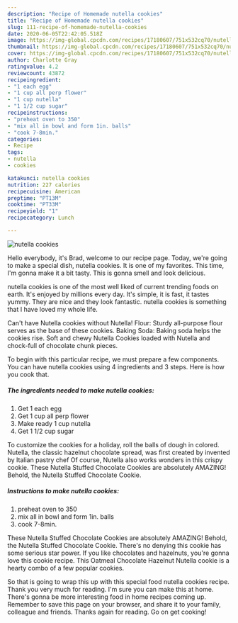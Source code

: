 ```yaml
---
description: "Recipe of Homemade nutella cookies"
title: "Recipe of Homemade nutella cookies"
slug: 111-recipe-of-homemade-nutella-cookies
date: 2020-06-05T22:42:05.518Z
image: https://img-global.cpcdn.com/recipes/17180607/751x532cq70/nutella-cookies-recipe-main-photo.jpg
thumbnail: https://img-global.cpcdn.com/recipes/17180607/751x532cq70/nutella-cookies-recipe-main-photo.jpg
cover: https://img-global.cpcdn.com/recipes/17180607/751x532cq70/nutella-cookies-recipe-main-photo.jpg
author: Charlotte Gray
ratingvalue: 4.2
reviewcount: 43872
recipeingredient:
- "1 each egg"
- "1 cup all perp flower"
- "1 cup nutella"
- "1 1/2 cup sugar"
recipeinstructions:
- "preheat oven to 350"
- "mix all in bowl and form 1in. balls"
- "cook 7-8min."
categories:
- Recipe
tags:
- nutella
- cookies

katakunci: nutella cookies 
nutrition: 227 calories
recipecuisine: American
preptime: "PT13M"
cooktime: "PT33M"
recipeyield: "1"
recipecategory: Lunch

---
```



![nutella cookies](https://img-global.cpcdn.com/recipes/17180607/751x532cq70/nutella-cookies-recipe-main-photo.jpg)

Hello everybody, it's Brad, welcome to our recipe page. Today, we're going to make a special dish, nutella cookies. It is one of my favorites. This time, I'm gonna make it a bit tasty. This is gonna smell and look delicious.

nutella cookies is one of the most well liked of current trending foods on earth. It's enjoyed by millions every day. It's simple, it is fast, it tastes yummy. They are nice and they look fantastic. nutella cookies is something that I have loved my whole life.

Can&#39;t have Nutella cookies without Nutella! Flour: Sturdy all-purpose flour serves as the base of these cookies. Baking Soda: Baking soda helps the cookies rise. Soft and chewy Nutella Cookies loaded with Nutella and chock-full of chocolate chunk pieces.


To begin with this particular recipe, we must prepare a few components. You can have nutella cookies using 4 ingredients and 3 steps. Here is how you cook that.

<!--inarticleads1-->

##### The ingredients needed to make nutella cookies:

1. Get 1 each egg
1. Get 1 cup all perp flower
1. Make ready 1 cup nutella
1. Get 1 1/2 cup sugar


To customize the cookies for a holiday, roll the balls of dough in colored. Nutella, the classic hazelnut chocolate spread, was first created by invented by Italian pastry chef Of course, Nutella also works wonders in this crispy cookie. These Nutella Stuffed Chocolate Cookies are absolutely AMAZING! Behold, the Nutella Stuffed Chocolate Cookie. 

<!--inarticleads2-->

##### Instructions to make nutella cookies:

1. preheat oven to 350
1. mix all in bowl and form 1in. balls
1. cook 7-8min.


These Nutella Stuffed Chocolate Cookies are absolutely AMAZING! Behold, the Nutella Stuffed Chocolate Cookie. There&#39;s no denying this cookie has some serious star power. If you like chocolates and hazelnuts, you&#39;re gonna love this cookie recipe. This Oatmeal Chocolate Hazelnut Nutella cookie is a hearty combo of a few popular cookies. 

So that is going to wrap this up with this special food nutella cookies recipe. Thank you very much for reading. I'm sure you can make this at home. There's gonna be more interesting food in home recipes coming up. Remember to save this page on your browser, and share it to your family, colleague and friends. Thanks again for reading. Go on get cooking!
